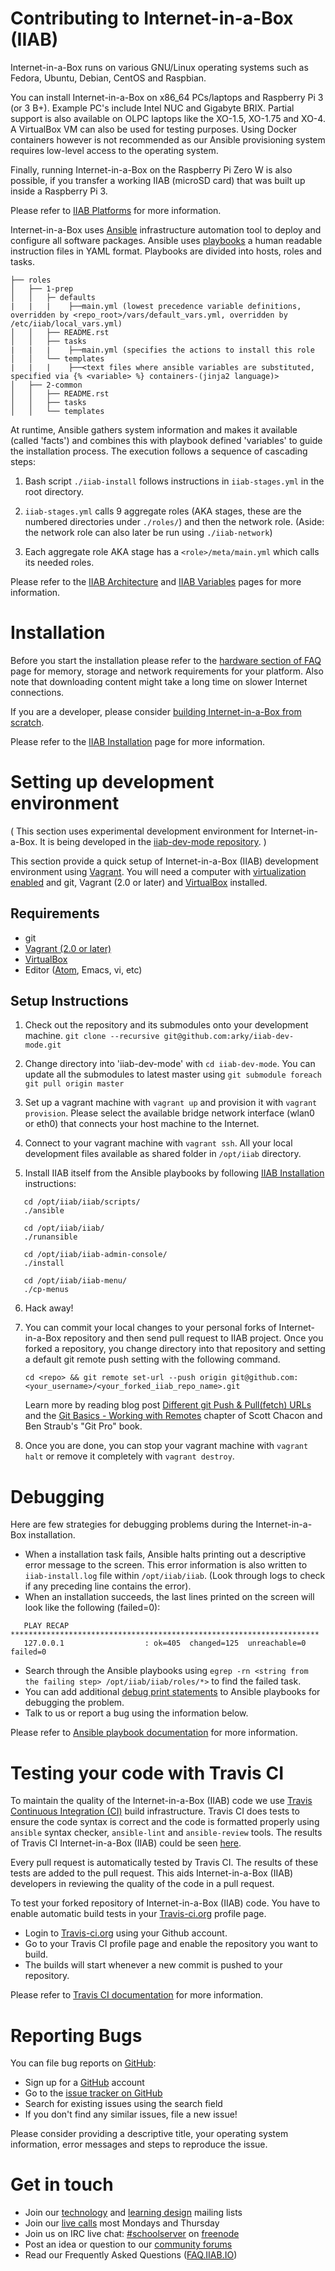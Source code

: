 Contributing to Internet-in-a-Box (IIAB)
=======================================
Internet-in-a-Box runs on various GNU/Linux operating systems such as Fedora, Ubuntu, Debian, CentOS and Raspbian.

You can install Internet-in-a-Box on x86_64 PCs/laptops and Raspberry Pi 3 (or 3 B+).  Example PC's include Intel NUC and Gigabyte BRIX.  Partial support is also available on OLPC laptops like the XO-1.5, XO-1.75 and XO-4.  A VirtualBox VM can also be used for testing purposes.  Using Docker containers however is not recommended as our Ansible provisioning system requires low-level access to the operating system.

Finally, running Internet-in-a-Box on the Raspberry Pi Zero W is also possible, if you transfer a working IIAB (microSD card) that was built up inside a Raspberry Pi 3.

Please refer to [IIAB Platforms](https://github.com/iiab/iiab/wiki/IIAB-Platforms) for more information.

Internet-in-a-Box uses [Ansible](https://www.ansible.com/) infrastructure automation tool to deploy and configure all software packages. Ansible uses [playbooks](http://docs.ansible.com/ansible/latest/playbooks.html) a human readable instruction files in YAML format. Playbooks are divided into hosts, roles and tasks.
```
├── roles
│   ├── 1-prep
│   │   ├─ defaults
|   |   |    ├──main.yml (lowest precedence variable definitions, overridden by <repo_root>/vars/default_vars.yml, overridden by /etc/iiab/local_vars.yml)
│   │   ├── README.rst
│   │   ├── tasks
|   |   |    ├──main.yml (specifies the actions to install this role
│   │   └── templates
|   |   |    ├──<text files where ansible variables are substituted, specified via {% <variable> %} containers-(jinja2 language)>
│   ├── 2-common
│   │   ├── README.rst
│   │   ├── tasks
│   │   └── templates
```
At runtime, Ansible gathers system information and makes it available (called 'facts') and combines this with playbook defined 'variables' to guide the installation process. The execution follows a sequence of cascading steps:

1. Bash script `./iiab-install` follows instructions in `iiab-stages.yml` in the root directory.

2. `iiab-stages.yml` calls 9 aggregate roles (AKA stages, these are the numbered directories under `./roles/`) and then the network role.  (Aside: the network role can also later be run using `./iiab-network`)

3. Each aggregate role AKA stage has a `<role>/meta/main.yml` which calls its needed roles.

Please refer to the [IIAB Architecture](https://github.com/iiab/iiab/wiki/IIAB-Architecture) and [IIAB Variables]( https://github.com/iiab/iiab/wiki/IIAB-Variables) pages for more information.

Installation
============

Before you start the installation please refer to the [hardware section of FAQ](http://wiki.laptop.org/go/IIAB/FAQ#What_hardware_should_I_use.3F) page for memory, storage and network requirements for your platform. Also note that downloading content might take a long time on slower Internet connections.

If you are a developer, please consider [building Internet-in-a-Box from scratch](https://github.com/iiab/iiab/wiki/IIAB-Installation#do-everything-from-scratch).

Please refer to the [IIAB Installation](https://github.com/iiab/iiab/wiki/IIAB-Installation) page for more information.

Setting up development environment
===================================
( This section uses experimental development environment for Internet-in-a-Box. It is being developed in the [iiab-dev-mode repository](https://github.com/arky/iiab-dev-mode). )

This section provide a quick setup of Internet-in-a-Box (IIAB) development environment using [Vagrant](https://www.vagrantup.com/). You will need a computer with [virtualization enabled](https://www.virtualbox.org/manual/UserManual.html) and git, Vagrant (2.0 or later) and [VirtualBox](https://www.virtualbox.org/) installed.

## Requirements

 * git
 * [Vagrant (2.0 or later)](https://www.vagrantup.com/)
 * [VirtualBox](https://www.virtualbox.org/wiki/Downloads)
 * Editor ([Atom](www.atom.io), Emacs, vi, etc)

## Setup Instructions
1. Check out the repository and its submodules onto your development machine.
`git clone --recursive git@github.com:arky/iiab-dev-mode.git`

2. Change directory into 'iiab-dev-mode' with `cd iiab-dev-mode`. You can update all the submodules to latest master using `git submodule foreach git pull origin master`

3. Set up a vagrant machine with `vagrant up` and provision it with `vagrant provision`. Please select the available bridge network interface (wlan0 or eth0) that connects your host machine to the Internet.

4. Connect to your vagrant machine with `vagrant ssh`. All your local development files available as shared folder in `/opt/iiab` directory.

5. Install IIAB itself from the Ansible playbooks by following [IIAB Installation](https://github.com/iiab/iiab/wiki/IIAB-Installation#do-everything-from-scratch) instructions:
```
   cd /opt/iiab/iiab/scripts/
   ./ansible

   cd /opt/iiab/iiab/
   ./runansible

   cd /opt/iiab/iiab-admin-console/
   ./install

   cd /opt/iiab/iiab-menu/
   ./cp-menus
```
6. Hack away!

7. You can commit your local changes to your personal forks of Internet-in-a-Box repository and then send pull request to IIAB project. Once you forked a repository, you change directory into that repository and setting a default git remote push setting with the following command.

   `cd <repo> && git remote set-url --push origin git@github.com:<your_username>/<your_forked_iiab_repo_name>.git`

	Learn more by reading blog post [Different git Push & Pull(fetch) URLs](http://blog.yuriy.tymch.uk/2012/05/different-git-push-pullfetch-urls.html) and the [Git Basics - Working with Remotes](https://git-scm.com/book/en/v2/Git-Basics-Working-with-Remotes) chapter of Scott Chacon and Ben Straub's "Git Pro" book.

8. Once you are done, you can stop your vagrant machine with `vagrant halt` or remove it completely with `vagrant destroy`.

Debugging
=========

Here are few strategies for debugging problems during the Internet-in-a-Box installation.

* When a installation task fails, Ansible halts printing out a descriptive error message to the screen. This error information is also written to `iiab-install.log` file within `/opt/iiab/iiab`. (Look through logs to check if any preceding line contains the error).
* When an installation succeeds, the last lines printed on the screen will look like the following (failed=0):
```
   PLAY RECAP *********************************************************************
   127.0.0.1                  : ok=405  changed=125  unreachable=0    failed=0
```
* Search through the Ansible playbooks using `egrep -rn <string from the failing step> /opt/iiab/iiab/roles/*>` to find the failed task.
* You can add additional [debug print statements](http://docs.ansible.com/ansible/latest/debug_module.html) to Ansible playbooks for debugging the problem.
* Talk to us or report a bug using the information below.

 Please refer to [Ansible playbook documentation](http://docs.ansible.com/ansible/latest/playbooks.html) for more information.

Testing your code with Travis CI
=================================

To maintain the quality of the Internet-in-a-Box (IIAB) code we use [Travis Continuous Integration (CI)](https://travis-ci.org) build infrastructure. Travis CI does tests to
ensure the code syntax is correct and the code is formatted properly using `ansible` syntax checker, `ansible-lint` and `ansible-review` tools. The results of Travis CI Internet-in-a-Box (IIAB) could be seen [here](https://travis-ci.org/iiab/iiab).

Every pull request is automatically tested by Travis CI. The results of these tests are added to the pull request. This aids Internet-in-a-Box (IIAB) developers in reviewing the quality of the code in a pull request.

To test your forked repository of Internet-in-a-Box (IIAB) code. You have to enable automatic build tests in your [Travis-ci.org](https://travis-ci.org) profile page.

* Login to [Travis-ci.org](https://travis-ci.org) using your Github account.
* Go to your Travis CI profile page and enable the repository you want to build.
* The builds will start whenever a new commit is pushed to your repository.

Please refer to [Travis CI documentation](https://docs.travis-ci.com/user/getting-started/) for more information.

Reporting Bugs
==============

You can file bug reports on [GitHub](https://github.com/):

* Sign up for a [GitHub](https://github.com/) account
* Go to the [issue tracker on GitHub](https://github.com/iiab/iiab/issues)
* Search for existing issues using the search field
* If you don't find any similar issues, file a new issue!

Please consider providing a descriptive title, your operating system information, error messages and steps to reproduce the issue.

Get in touch
============

* Join our [technology](http://lists.laptop.org/listinfo/server-devel) and [learning design](https://groups.google.com/group/unleashkids) mailing lists
* Join our [live calls](http://minutes.iiab.io) most Mondays and Thursday
* Join us on IRC live chat: [#schoolserver](https://webchat.freenode.net/?channels=#schoolserver) on [freenode]( https://www.freenode.net/)
* Post an idea or question to our [community forums](http://iiab.io/)
* Read our Frequently Asked Questions ([FAQ.IIAB.IO](http://FAQ.IIAB.IO))
